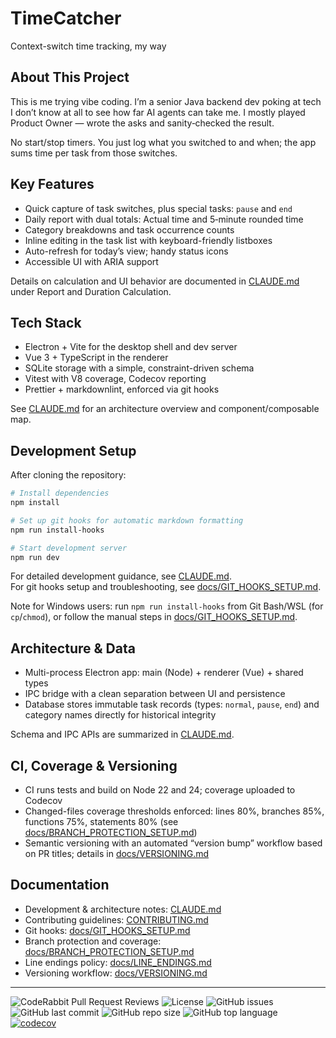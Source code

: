 # TimeCatcher

Context-switch time tracking, my way

## About This Project

This is me trying vibe coding. I’m a senior Java backend dev poking at tech I don’t know at all to see how far AI agents can take me. I mostly played Product Owner — wrote the asks and sanity‑checked the result.

No start/stop timers. You just log what you switched to and when; the app sums time per task from those switches.

## Key Features

- Quick capture of task switches, plus special tasks: `pause` and `end`
- Daily report with dual totals: Actual time and 5‑minute rounded time
- Category breakdowns and task occurrence counts
- Inline editing in the task list with keyboard-friendly listboxes
- Auto-refresh for today’s view; handy status icons
- Accessible UI with ARIA support

Details on calculation and UI behavior are documented in [CLAUDE.md](./CLAUDE.md) under Report and Duration Calculation.

## Tech Stack

- Electron + Vite for the desktop shell and dev server
- Vue 3 + TypeScript in the renderer
- SQLite storage with a simple, constraint-driven schema
- Vitest with V8 coverage, Codecov reporting
- Prettier + markdownlint, enforced via git hooks

See [CLAUDE.md](./CLAUDE.md) for an architecture overview and component/composable map.

## Development Setup

After cloning the repository:

```bash
# Install dependencies
npm install

# Set up git hooks for automatic markdown formatting
npm run install-hooks

# Start development server
npm run dev
```

For detailed development guidance, see [CLAUDE.md](./CLAUDE.md).  
For git hooks setup and troubleshooting, see [docs/GIT_HOOKS_SETUP.md](./docs/GIT_HOOKS_SETUP.md).

Note for Windows users: run `npm run install-hooks` from Git Bash/WSL (for `cp`/`chmod`), or follow the manual steps in [docs/GIT_HOOKS_SETUP.md](./docs/GIT_HOOKS_SETUP.md).

## Architecture & Data

- Multi-process Electron app: main (Node) + renderer (Vue) + shared types
- IPC bridge with a clean separation between UI and persistence
- Database stores immutable task records (types: `normal`, `pause`, `end`) and category names directly for historical integrity

Schema and IPC APIs are summarized in [CLAUDE.md](./CLAUDE.md).

## CI, Coverage & Versioning

- CI runs tests and build on Node 22 and 24; coverage uploaded to Codecov
- Changed-files coverage thresholds enforced: lines 80%, branches 85%, functions 75%, statements 80% (see [docs/BRANCH_PROTECTION_SETUP.md](./docs/BRANCH_PROTECTION_SETUP.md))
- Semantic versioning with an automated “version bump” workflow based on PR titles; details in [docs/VERSIONING.md](./docs/VERSIONING.md)

## Documentation

- Development & architecture notes: [CLAUDE.md](./CLAUDE.md)
- Contributing guidelines: [CONTRIBUTING.md](./CONTRIBUTING.md)
- Git hooks: [docs/GIT_HOOKS_SETUP.md](./docs/GIT_HOOKS_SETUP.md)
- Branch protection and coverage: [docs/BRANCH_PROTECTION_SETUP.md](./docs/BRANCH_PROTECTION_SETUP.md)
- Line endings policy: [docs/LINE_ENDINGS.md](./docs/LINE_ENDINGS.md)
- Versioning workflow: [docs/VERSIONING.md](./docs/VERSIONING.md)

---

![CodeRabbit Pull Request Reviews](https://img.shields.io/coderabbit/prs/github/rrrekin/TimeCatcher?utm_source=oss&utm_medium=github&utm_campaign=rrrekin%2FTimeCatcher&labelColor=171717&color=FF570A&link=https%3A%2F%2Fcoderabbit.ai&label=CodeRabbit+Reviews)
![License](https://img.shields.io/github/license/rrrekin/TimeCatcher)
![GitHub issues](https://img.shields.io/github/issues/rrrekin/TimeCatcher)
![GitHub last commit](https://img.shields.io/github/last-commit/rrrekin/TimeCatcher)
![GitHub repo size](https://img.shields.io/github/repo-size/rrrekin/TimeCatcher)
![GitHub top language](https://img.shields.io/github/languages/top/rrrekin/TimeCatcher)
[![codecov](https://codecov.io/gh/rrrekin/TimeCatcher/branch/main/graph/badge.svg)](https://app.codecov.io/gh/rrrekin/TimeCatcher)
